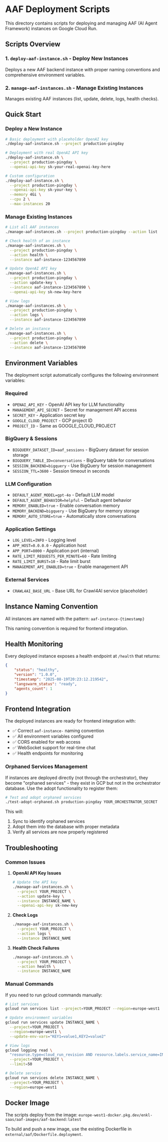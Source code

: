# AAF Deployment Scripts

This directory contains scripts for deploying and managing AAF (AI Agent Framework) instances on Google Cloud Run.

## Scripts Overview

### 1. `deploy-aaf-instance.sh` - Deploy New Instances
Deploys a new AAF backend instance with proper naming conventions and comprehensive environment variables.

### 2. `manage-aaf-instances.sh` - Manage Existing Instances
Manages existing AAF instances (list, update, delete, logs, health checks).

## Quick Start

### Deploy a New Instance

```bash
# Basic deployment with placeholder OpenAI key
./deploy-aaf-instance.sh --project production-pingday

# Deployment with real OpenAI API key
./deploy-aaf-instance.sh \
  --project production-pingday \
  --openai-api-key sk-your-real-openai-key-here

# Custom configuration
./deploy-aaf-instance.sh \
  --project production-pingday \
  --openai-api-key sk-your-key \
  --memory 4Gi \
  --cpu 2 \
  --max-instances 20
```

### Manage Existing Instances

```bash
# List all AAF instances
./manage-aaf-instances.sh --project production-pingday --action list

# Check health of an instance
./manage-aaf-instances.sh \
  --project production-pingday \
  --action health \
  --instance aaf-instance-1234567890

# Update OpenAI API key
./manage-aaf-instances.sh \
  --project production-pingday \
  --action update-key \
  --instance aaf-instance-1234567890 \
  --openai-api-key sk-new-key-here

# View logs
./manage-aaf-instances.sh \
  --project production-pingday \
  --action logs \
  --instance aaf-instance-1234567890

# Delete an instance
./manage-aaf-instances.sh \
  --project production-pingday \
  --action delete \
  --instance aaf-instance-1234567890
```

## Environment Variables

The deployment script automatically configures the following environment variables:

### Required
- `OPENAI_API_KEY` - OpenAI API key for LLM functionality
- `MANAGEMENT_API_SECRET` - Secret for management API access
- `SECRET_KEY` - Application secret key
- `GOOGLE_CLOUD_PROJECT` - GCP project ID
- `PROJECT_ID` - Same as GOOGLE_CLOUD_PROJECT

### BigQuery & Sessions
- `BIGQUERY_DATASET_ID=aaf_sessions` - BigQuery dataset for session storage
- `BIGQUERY_TABLE_ID=conversations` - BigQuery table for conversations
- `SESSION_BACKEND=bigquery` - Use BigQuery for session management
- `SESSION_TTL=3600` - Session timeout in seconds

### LLM Configuration
- `DEFAULT_AGENT_MODEL=gpt-4o` - Default LLM model
- `DEFAULT_AGENT_BEHAVIOR=helpful` - Default agent behavior
- `MEMORY_ENABLED=true` - Enable conversation memory
- `MEMORY_BACKEND=bigquery` - Use BigQuery for memory storage
- `MEMORY_AUTO_STORE=true` - Automatically store conversations

### Application Settings
- `LOG_LEVEL=INFO` - Logging level
- `APP_HOST=0.0.0.0` - Application host
- `APP_PORT=8000` - Application port (internal)
- `RATE_LIMIT_REQUESTS_PER_MINUTE=60` - Rate limiting
- `RATE_LIMIT_BURST=10` - Rate limit burst
- `MANAGEMENT_API_ENABLED=true` - Enable management API

### External Services
- `CRAWL4AI_BASE_URL` - Base URL for Crawl4AI service (placeholder)

## Instance Naming Convention

All instances are named with the pattern: `aaf-instance-{timestamp}`

This naming convention is required for frontend integration.

## Health Monitoring

Every deployed instance exposes a health endpoint at `/health` that returns:

```json
{
    "status": "healthy",
    "version": "1.0.0", 
    "timestamp": "2025-08-19T20:23:12.219542",
    "langswarm_status": "ready",
    "agents_count": 1
}
```

## Frontend Integration

The deployed instances are ready for frontend integration with:

- ✅ Correct `aaf-instance-` naming convention
- ✅ All environment variables configured
- ✅ CORS enabled for web access
- ✅ WebSocket support for real-time chat
- ✅ Health endpoints for monitoring

### Orphaned Services Management

If instances are deployed directly (not through the orchestrator), they become "orphaned services" - they exist in GCP but not in the orchestrator database. Use the adopt functionality to register them:

```bash
# Test and adopt orphaned services
./test-adopt-orphaned.sh production-pingday YOUR_ORCHESTRATOR_SECRET
```

This will:
1. Sync to identify orphaned services
2. Adopt them into the database with proper metadata
3. Verify all services are now properly registered

## Troubleshooting

### Common Issues

1. **OpenAI API Key Issues**
   ```bash
   # Update the API key
   ./manage-aaf-instances.sh \
     --project YOUR_PROJECT \
     --action update-key \
     --instance INSTANCE_NAME \
     --openai-api-key sk-new-key
   ```

2. **Check Logs**
   ```bash
   ./manage-aaf-instances.sh \
     --project YOUR_PROJECT \
     --action logs \
     --instance INSTANCE_NAME
   ```

3. **Health Check Failures**
   ```bash
   ./manage-aaf-instances.sh \
     --project YOUR_PROJECT \
     --action health \
     --instance INSTANCE_NAME
   ```

### Manual Commands

If you need to run gcloud commands manually:

```bash
# List services
gcloud run services list --project=YOUR_PROJECT --region=europe-west1

# Update environment variables
gcloud run services update INSTANCE_NAME \
  --project=YOUR_PROJECT \
  --region=europe-west1 \
  --update-env-vars="KEY1=value1,KEY2=value2"

# View logs
gcloud logging read \
  "resource.type=cloud_run_revision AND resource.labels.service_name=INSTANCE_NAME" \
  --project=YOUR_PROJECT \
  --limit=50

# Delete service
gcloud run services delete INSTANCE_NAME \
  --project=YOUR_PROJECT \
  --region=europe-west1
```

## Docker Image

The scripts deploy from the image:
`europe-west1-docker.pkg.dev/enkl-saas/aaf-images/aaf-backend:latest`

To build and push a new image, use the existing Dockerfile in `external/aaf/Dockerfile.deployment`.
